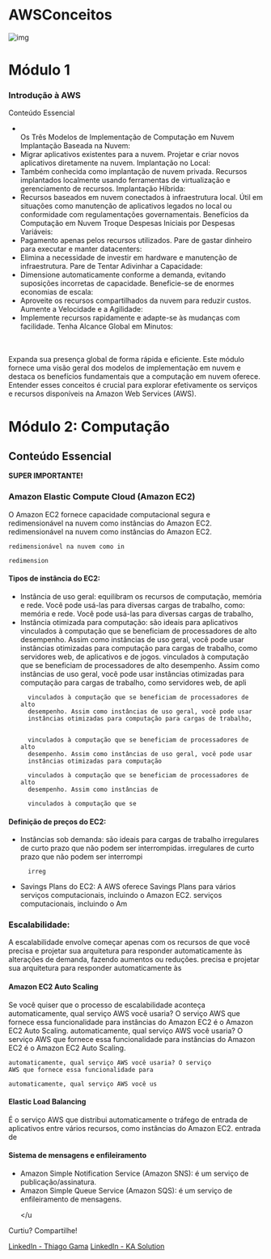 # AWSConceitos

![img](https://abracd.org/wp-content/uploads/2023/05/Group-169-3-1024x536.webp)

<h1>Módulo 1</h1>

<h3>Introdução à AWS</h3>
Conteúdo Essencial

<ul>
  <li></li>Os Três Modelos de Implementação de Computação em Nuvem
Implantação Baseada na Nuvem:</li>

<li>Migrar aplicativos existentes para a nuvem.
Projetar e criar novos aplicativos diretamente na nuvem.
Implantação no Local:</li>

<li>Também conhecida como implantação de nuvem privada.
Recursos implantados localmente usando ferramentas de virtualização e gerenciamento de recursos.
Implantação Híbrida:</li>

<li>Recursos baseados em nuvem conectados à infraestrutura local.
Útil em situações como manutenção de aplicativos legados no local ou conformidade com regulamentações governamentais.
Benefícios da Computação em Nuvem
Troque Despesas Iniciais por Despesas Variáveis:</li>

<li>Pagamento apenas pelos recursos utilizados.
Pare de gastar dinheiro para executar e manter datacenters:</li>

<li>Elimina a necessidade de investir em hardware e manutenção de infraestrutura.
Pare de Tentar Adivinhar a Capacidade:</li>

<li>Dimensione automaticamente conforme a demanda, evitando suposições incorretas de capacidade.
Beneficie-se de enormes economias de escala:</li>

<li>Aproveite os recursos compartilhados da nuvem para reduzir custos.
Aumente a Velocidade e a Agilidade:</li>

<li>Implemente recursos rapidamente e adapte-se às mudanças com facilidade.
Tenha Alcance Global em Minutos:</li>
</ul>

<br>
<br>
<strom>Expanda sua presença global de forma rápida e eficiente.
Este módulo fornece uma visão geral dos modelos de implementação em nuvem e destaca os benefícios fundamentais que a computação em nuvem oferece. Entender esses conceitos é crucial para explorar efetivamente os serviços e recursos disponíveis na Amazon Web Services (AWS).</strom>

<h1>Módulo 2: Computação</h1>

  <h2>Conteúdo Essencial</h2>

  <p><strong>SUPER IMPORTANTE!</strong></p>
  
  
  
  
<h3>Amazon Elastic Compute Cloud (Amazon EC2)</h3>
  
  
 
<p>O Amazon EC2 fornece capacidade computacional segura e
    redimensionável na nuvem como instâncias do Amazon EC2.
    redimensionável na nuvem como instâncias do Amazon EC2.</p

    redimensionável na nuvem como in

    redimension
</p>
  
  <h4>Tipos de instância do EC2:</h4>
  
  <ul>
    <li>Instância de uso geral: equilibram os recursos de computação,
      memória e rede. Você pode usá-las para diversas cargas de trabalho,
      como:
      memória e rede. Você pode usá-las para diversas cargas de trabalho,

  
</li>
    <li>Instância otimizada para computação: são ideais para aplicativos
      vinculados à computação que se beneficiam de processadores de alto
      desempenho. Assim como instâncias de uso geral, você pode usar
      instâncias otimizadas para computação para cargas de trabalho,
      como servidores web, de aplicativos e de jogos.
      vinculados à computação que se beneficiam de processadores de alto
      desempenho. Assim como instâncias de uso geral, você pode usar
      instâncias otimizadas para computação para cargas de trabalho,
      como servidores web, de apli

      vinculados à computação que se beneficiam de processadores de alto
      desempenho. Assim como instâncias de uso geral, você pode usar
      instâncias otimizadas para computação para cargas de trabalho,
      

      vinculados à computação que se beneficiam de processadores de alto
      desempenho. Assim como instâncias de uso geral, você pode usar
      instâncias otimizadas para computação 

      vinculados à computação que se beneficiam de processadores de alto
      desempenho. Assim como instâncias de 

      vinculados à computação que se 
</li>
    <!-- ... (continue a lista conforme necessário) -->
  </ul>

  <h4>Definição de preços do EC2:</h4>
  
  <ul>
    <li>Instâncias sob demanda: são ideais para cargas de trabalho
      irregulares de curto prazo que não podem ser interrompidas.
      irregulares de curto prazo que não podem ser interrompi

      irreg
</li>
    <li>Savings Plans do EC2: A AWS oferece Savings Plans para vários
      serviços computacionais, incluindo o Amazon EC2.
      serviços computacionais, incluindo o Am
</li>
    <!-- ... (continue a lista conforme necessário) -->
  </ul>

  <h3>Escalabilidade:</h3>
  
  <p>A escalabilidade envolve começar apenas com os recursos de que você
    precisa e projetar sua arquitetura para responder automaticamente às
    alterações de demanda, fazendo aumentos ou reduções.
    precisa e projetar sua arquitetura para responder automaticamente às

    
</p>

  <h4>Amazon EC2 Auto Scaling</h4>
  
  <p>Se você quiser que o processo de escalabilidade aconteça
    automaticamente, qual serviço AWS você usaria? O serviço
    AWS que fornece essa funcionalidade para instâncias do
    Amazon EC2 é o Amazon EC2 Auto Scaling.
    automaticamente, qual serviço AWS você usaria? O serviço
    AWS que fornece essa funcionalidade para instâncias do
    Amazon EC2 é o Amazon EC2 Auto Scaling.</p

    automaticamente, qual serviço AWS você usaria? O serviço
    AWS que fornece essa funcionalidade para 

    automaticamente, qual serviço AWS você us
</p>

  <h4>Elastic Load Balancing</h4>
  
  <p>É o serviço AWS que distribui automaticamente o tráfego de
    entrada de aplicativos entre vários recursos, como instâncias
    do Amazon EC2.
    entrada de
</p>

  <h4>Sistema de mensagens e enfileiramento</h4>
  
  <ul>
    <li>Amazon Simple Notification Service (Amazon SNS): é um serviço de
      publicação/assinatura.</li>
    <li>Amazon Simple Queue Service (Amazon SQS): é um serviço de
      enfileiramento de mensagens.</li>
    <!-- ... (continue a lista conforme necessário) -->
  
  </u
</ul>

  <footer>
    <p>Curtiu? Compartilhe!</p>
    <a href="https://www.linkedin.com/in/thiagorgama/">LinkedIn - Thiago Gama</a>
    <a href="https://www.linkedin.com/company/ka-solution/">LinkedIn - KA Solution</a>
  </footer>

